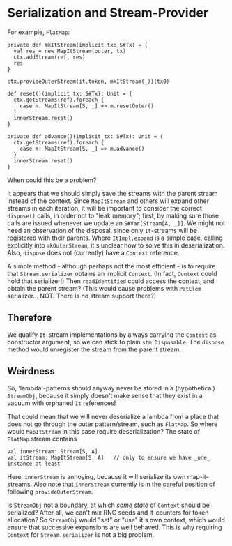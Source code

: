 # Serialization and Stream-Provider

For example, `FlatMap`:

    private def mkItStream(implicit tx: S#Tx) = {
      val res = new MapItStream(outer, tx)
      ctx.addStream(ref, res)
      res
    }

    ctx.provideOuterStream(it.token, mkItStream(_))(tx0)

    def reset()(implicit tx: S#Tx): Unit = {
      ctx.getStreams(ref).foreach {
        case m: MapItStream[S, _] => m.resetOuter()
      }
      innerStream.reset()
    }

    private def advance()(implicit tx: S#Tx): Unit = {
      ctx.getStreams(ref).foreach {
        case m: MapItStream[S, _] => m.advance()
      }
      innerStream.reset()
    }

When could this be a problem?

It appears that we should simply save the streams with the parent stream instead of the context.
Since `MapItStream` and others will expand other streams in each iteration, it will be important to consider
the correct `dispose()` calls, in order not to "leak memory";
first, by making sure those calls are issued whenever we update an `S#Var[Stream[A, _]]`.
We might not need an observation of the disposal, since only `It`-streams will be registered with their parents.
Where `ItImpl.expand` is a simple case, calling explicitly into `mkOuterStream`, it's unclear how to solve this
in deserialization. Also, `dispose` does not (currently) have a `Context` reference.

A simple method - although perhaps not the most efficient - is to require that `Stream.serializer` obtains
an implicit `Context`. (In fact, `Context` could hold that serializer!) Then `readIdentified` could access the
context, and obtain the parent stream? (This would cause problems with `PatElem` serializer... NOT. There is no
stream support there?)

## Therefore

We qualify `It`-stream implementations by always carrying the `Context` as constructor argument, so we can stick
to plain `stm.Disposable`. The `dispose` method would unregister the stream from the parent stream.

## Weirdness

So, 'lambda'-patterns should anyway never be stored in a (hypothetical) `StreamObj`, because it simply doesn't make
sense that they exist in a vacuum with orphaned `It` references!

That could mean that we will never deserialize a lambda from a place that does not go through the outer pattern/stream,
such as `FlatMap`. So where would `MapItStream` in this case require deserialization? The state of `FlatMap`.stream
contains

    val innerStream: Stream[S, A]
    val itStream: MapItStream[S, A]   // only to ensure we have _one_ instance at least
    
Here, `innerStream` is annoying, because it will serialize its own map-it-streams. Also note that `innerStream`
currently is in the careful position of following `provideOuterStream`.

Is `StreamObj` not a boundary, at which _some state_ of `Context` should be serialized? After all, we can't mix
RNG seeds and it-counters for token allocation? So `StreamObj` would "set" or "use" it's own context, which would
ensure that successive expansions are well behaved. This is why requiring `Context` for `Stream.serializer` is
not a big problem.